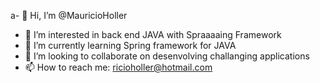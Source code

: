 a- 👋 Hi, I’m @MauricioHoller
- 👀 I’m interested in back end JAVA with Spraaaaing Framework
- 🌱 I’m currently learning Spring framework for JAVA
- 💞️ I’m looking to collaborate on desenvolving challanging applications
- 📫 How to reach me: ricioholler@hotmail.com

<!---
MauricioHoller/MauricioHoller is a ✨ special ✨ repository because its `README.md` (this file) appears on your GitHub profile.
You can click the Preview link to take a look at your changes.
--->
